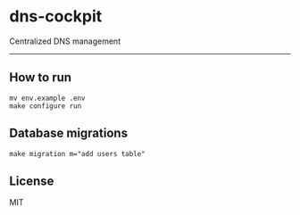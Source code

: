 # dns-cockpit

Centralized DNS management

---

## How to run

```shell
mv env.example .env
make configure run
```

## Database migrations

```shell
make migration m="add users table"
```

## License

MIT
